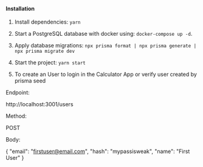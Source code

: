 #### Installation
1. Install dependencies: `yarn`
2. Start a PostgreSQL database with docker using: `docker-compose up -d`.
3. Apply database migrations: `npx prisma format | npx prisma generate | npx prisma migrate dev` 
4. Start the project:  `yarn start`


5. To create an User to login in the Calculator App or verify user created by prisma seed
 
Endpoint:

http://localhost:3001/users

Method:

POST

Body: 

{
    "email": "firstuser@email.com",
    "hash": "mypassisweak",
    "name": "First User"
}
